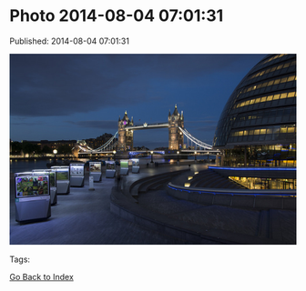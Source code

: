 
# Photo 2014-08-04 07:01:31

Published: 2014-08-04 07:01:31

![](93758445247-0.jpg)

Tags: 

[Go Back to Index](index.md)
